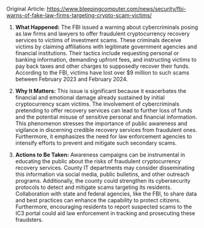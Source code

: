 Original Article: https://www.bleepingcomputer.com/news/security/fbi-warns-of-fake-law-firms-targeting-crypto-scam-victims/

1) **What Happened:**
The FBI issued a warning about cybercriminals posing as law firms and lawyers to offer fraudulent cryptocurrency recovery services to victims of investment scams. These criminals deceive victims by claiming affiliations with legitimate government agencies and financial institutions. Their tactics include requesting personal or banking information, demanding upfront fees, and instructing victims to pay back taxes and other charges to supposedly recover their funds. According to the FBI, victims have lost over $9 million to such scams between February 2023 and February 2024.

2) **Why It Matters:**
This issue is significant because it exacerbates the financial and emotional damage already sustained by initial cryptocurrency scam victims. The involvement of cybercriminals pretending to offer recovery services can lead to further loss of funds and the potential misuse of sensitive personal and financial information. This phenomenon stresses the importance of public awareness and vigilance in discerning credible recovery services from fraudulent ones. Furthermore, it emphasizes the need for law enforcement agencies to intensify efforts to prevent and mitigate such secondary scams.

3) **Actions to Be Taken:**
Awareness campaigns can be instrumental in educating the public about the risks of fraudulent cryptocurrency recovery services. County IT departments may consider disseminating this information via social media, public bulletins, and other outreach programs. Additionally, the county could strengthen its cybersecurity protocols to detect and mitigate scams targeting its residents. Collaboration with state and federal agencies, like the FBI, to share data and best practices can enhance the capability to protect citizens. Furthermore, encouraging residents to report suspected scams to the IC3 portal could aid law enforcement in tracking and prosecuting these fraudsters.